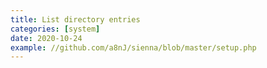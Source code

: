 ```yaml
---
title: List directory entries
categories: [system]
date: 2020-10-24
example: //github.com/a8nJ/sienna/blob/master/setup.php
---
```

